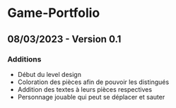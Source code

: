 # Game-Portfolio

## 08/03/2023 - Version 0.1
### Additions
- Début du level design
- Coloration des pièces afin de pouvoir les distingués
- Addition des textes à leurs pièces respectives
- Personnage jouable qui peut se déplacer et sauter
